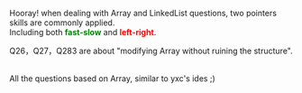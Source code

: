 Hooray! when dealing with Array and LinkedList questions, two pointers skills are commonly applied.<br>
Including both <span style="color: green;"><strong>fast-slow</strong></span> and <span style="color: red;"><strong>left-right</strong></span>.<br>

Q26，Q27，Q283 are about "modifying Array without ruining the structure".<br><br>

All the questions based on Array, similar to yxc's ides ;)
